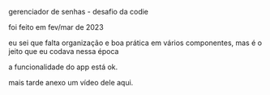 gerenciador de senhas - desafio da codie 

foi feito em fev/mar de 2023

eu sei que falta organização e boa prática em vários componentes, mas é o jeito que eu codava nessa época

a funcionalidade do app está ok.

mais tarde anexo um vídeo dele aqui.
